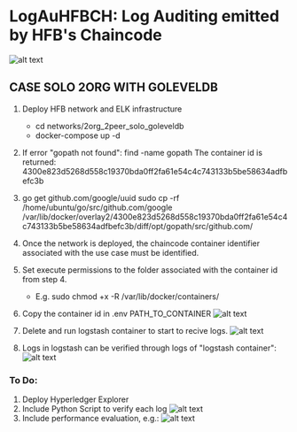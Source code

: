 # LogAuHFBCH: Log Auditing emitted by HFB's Chaincode

![alt text](https://github.com/sfl0r3nz05/LogAuHFBCH/blob/main/img/System%20overview.png)

## CASE SOLO 2ORG WITH GOLEVELDB

1. Deploy HFB network and ELK infrastructure
   - cd networks/2org_2peer_solo_goleveldb
   - docker-compose up -d

2. If error "gopath not found":
   find -name gopath
      The container id is returned: 4300e823d5268d558c19370bda0ff2fa61e54c4c743133b5be58634adfbefc3b

3. go get github.com/google/uuid
   sudo cp -rf /home/ubuntu/go/src/github.com/google /var/lib/docker/overlay2/4300e823d5268d558c19370bda0ff2fa61e54c4c743133b5be58634adfbefc3b/diff/opt/gopath/src/github.com/

4. Once the network is deployed, the chaincode container identifier associated with the use case must be identified.

5. Set execute permissions to the folder associated with the container id from step 4.
   -  E.g. sudo chmod +x -R /var/lib/docker/containers/<containerid>

5. Copy the container id in .env  PATH_TO_CONTAINER
![alt text](https://github.com/sfl0r3nz05/LogAuHFBCH/blob/master/img/Path.png)

6. Delete and run logstash container to start to recive logs.
![alt text](https://github.com/sfl0r3nz05/LogAuHFBCH/blob/master/img/RemoveContainers.png)

7. Logs in logstash can be verified through logs of "logstash container": 
![alt text](https://github.com/sfl0r3nz05/LogAuHFBCH/blob/master/img/Logs.png)

### To Do:
 1. Deploy Hyperledger Explorer
 3. Include Python Script to verify each log
![alt text](https://github.com/sfl0r3nz05/LogAuHFBCH/blob/main/img/System%20overviewII.png)
 4. Include performance evaluation, e.g.:
![alt text](https://github.com/sfl0r3nz05/LogAuHFBCH/blob/main/img/performance.png) 